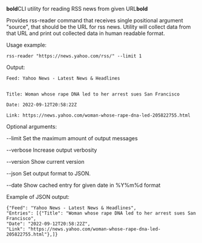 **bold**CLI utility for reading RSS news from given URL**bold**


Provides rss-reader command that receives single positional argument "source",
that should be the URL for rss news. Utility will collect data from that URL and
print out collected data in human readable format.


Usage example:

    rss-reader "https://news.yahoo.com/rss/" --limit 1


Output:

    Feed: Yahoo News - Latest News & Headlines 


    Title: Woman whose rape DNA led to her arrest sues San Francisco

    Date: 2022-09-12T20:58:22Z

    Link: https://news.yahoo.com/woman-whose-rape-dna-led-205822755.html


Optional arguments:

--limit  Set the maximum amount of output messages

--verbose        Increase output verbosity

--version        Show current version

--json           Set output format to JSON. 

--date           Show cached entry for given date in %Y%m%d format

Example of JSON output:

    {"Feed": "Yahoo News - Latest News & Headlines",
    "Entries": [{"Title": "Woman whose rape DNA led to her arrest sues San Francisco",
    "Date": "2022-09-12T20:58:22Z",
    "Link": "https://news.yahoo.com/woman-whose-rape-dna-led-205822755.html"},]}
